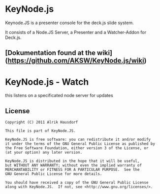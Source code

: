 # KeyNode.js

Keynode.JS is a presenter console for the deck.js slide system.

It consists of a Node.JS Server, a Presenter and a Watcher-Addon for Deck.js.

## [Dokumentation found at the wiki] (https://github.com/AKSW/KeyNode.js/wiki)



# KeyNode.js - Watch

this listens on a specificated node server for updates

## License

    Copyright (C) 2011 Alrik Hausdorf

    This file is part of KeyNode.JS.

    KeyNode.JS is free software: you can redistribute it and/or modify
    it under the terms of the GNU General Public License as published by
    the Free Software Foundation, either version 3 of the License, or
    (at your option) any later version.

    KeyNode.JS is distributed in the hope that it will be useful,
    but WITHOUT ANY WARRANTY; without even the implied warranty of
    MERCHANTABILITY or FITNESS FOR A PARTICULAR PURPOSE.  See the
    GNU General Public License for more details.

    You should have received a copy of the GNU General Public License
    along with KeyNode.JS.  If not, see <http://www.gnu.org/licenses/>.